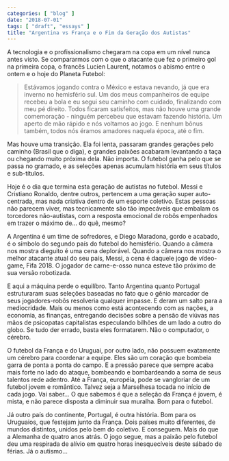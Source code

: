 ```yaml
---
categories: [ "blog" ]
date: "2018-07-01"
tags: [ "draft", "essays" ]
title: "Argentina vs França e o Fim da Geração dos Autistas"
---
```

A tecnologia e o profissionalismo chegaram na copa em um nível nunca antes visto. Se compararmos com o que o atacante que fez o primeiro gol na primeira copa, o francês Lucien Laurent, notamos o abismo entre o ontem e o hoje do Planeta Futebol:

> Estávamos jogando contra o México e estava nevando, já que era inverno no hemisfério sul. Um dos meus companheiros de equipe recebeu a bola e eu segui seu caminho com cuidado, finalizando com meu pé direito. Todos ficaram satisfeitos, mas não houve uma grande comemoração - ninguém percebeu que estavam fazendo história. Um aperto de mão rápido e nós voltamos ao jogo. E nenhum bônus também, todos nós éramos amadores naquela época, até o fim.

Mas houve uma transição. Ela foi lenta, passaram grandes gerações pelo caminho (Brasil que o diga), e grandes paixões acabaram levantando a taça ou chegando muito próxima dela. Não importa. O futebol ganha pelo que se passa no gramado, e as seleções apenas acumulam história em seus títulos e sub-títulos.

Hoje é o dia que termina esta geração de autistas no futebol. Messi e Cristiano Ronaldo, dentre outros, pertencem a uma geração super auto-centrada, mas nada criativa dentro de um esporte coletivo. Estas pessoas não parecem viver, mas tecnicamente são tão impecáveis que embalam os torcedores não-autistas, com a resposta emocional de robôs empenhados em trazer o máximo de... do quê, mesmo?

A Argentina é um time de sofredores, e Diego Maradona, gordo e acabado, é o símbolo do segundo país do futebol do hemisfério. Quando a câmera nos mostra dieguito é uma cena deplorável. Quando a câmera nos mostra o melhor atacante atual do seu país, Messi, a cena é daquele jogo de vídeo-game, Fifa 2018. O jogador de carne-e-osso nunca esteve tão próximo de sua versão robotizada.

E aqui a máquina perde o equilíbro. Tanto Argentina quanto Portugal estruturaram suas seleções baseadas no fato que o gênio marcador de seus jogadores-robôs resolveria qualquer impasse. E deram um salto para a mediocridade. Mais ou menos como está acontecendo com as nações, a economia, as finanças, entregando decisões sobre a pensão de viúvas nas mãos de psicopatas capitalistas especulando bilhões de um lado a outro do globo. Se tudo der errado, basta eles formatarem. Não o computador, o cérebro.

O futebol da França e do Uruguai, por outro lado, não possuem exatamente um cérebro para coordenar a equipe. Eles são um coração que bombeia garra de ponta a ponta do campo. E a pressão parece que sempre acaba mais forte no lado do ataque, bombeando e bombardeando a soma de seus talentos rede adentro. Até a França, européia, pode se vangloriar de um futebol jovem e romântico. Talvez seja a Marselhesa tocada no início de cada jogo. Vai saber... O que sabemos é que a seleção da França é jovem, é mista, e não parece disposta a diminuir sua muralha. Bom para o futebol.

Já outro país do continente, Portugal, é outra história. Bom para os Uruguaios, que festejam junto da França. Dois países muito diferentes, de mundos distintos, unidos pelo bem do coletivo. E conseguem. Mais do que a Alemanha de quatro anos atrás. O jogo segue, mas a paixão pelo futebol deu uma respirada de alívio em quatro horas inesquecíveis deste sábado de férias. Já o autismo...
